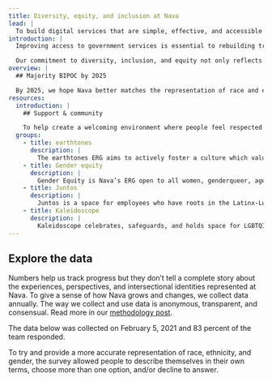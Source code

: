 ```yaml
---
title: Diversity, equity, and inclusion at Nava
lead: |
  To build digital services that are simple, effective, and accessible to all, our teams must reflect the diverse communities we serve across the US.
introduction: |
  Improving access to government services is essential to rebuilding trust in institutions, strengthening our democracy, and creating a more just society — especially for vulnerable populations.

  Our commitment to diversity, inclusion, and equity not only reflects our [values](/values) as a [public benefit corporation](/impact) but also enriches our ability to do this work. By striving to represent all of the people in the US, we’re better equipped to meet our social responsibility to all of the people we serve. And while we’ve made [progress](/impact/public-benefit-reports-2019) in strengthening our team, we still have work to do.
overview: |
  ## Majority BIPOC by 2025

  By 2025, we hope Nava better matches the representation of race and ethnicity in the US by comprising majority Black, Indigenous, and People of Color. To make progress towards that goal over the next year, our leadership team and employee resource groups are working together to build a process for identifying, prioritizing, and addressing inequities across the company.
resources:
  introduction: |
    ## Support & community

    To help create a welcoming environment where people feel respected and valued, Nava supports several affinity groups. Each Employee Resource Group (ERG) is created by employees to provide community, mentorship, and support. ERGs have annual budgets, organize internal and external activities, and ERG Leads meet monthly with the Executive team to track initiatives and discuss feedback. ERGs contribute to critical conversations about how we can grow as a public benefit corporation and a diverse, equitable, and inclusive workplace.
  groups:
    - title: earthtones
      description: |
        The earthtones ERG aims to actively foster a culture which values the contributions of Nava’s Black employees in tangible ways, and celebrates the diverse perspectives and backgrounds they represent. The mission of the earthtones ERG is to focus on organizational issues impacting Black employees, to promote the recruitment, retention, and career mobility of Blacks working in tech at Nava, and beyond, and to use our influence to positively impact the greater Black community.
    - title: Gender equity
      description: |
        Gender Equity is Nava’s ERG open to all women, genderqueer, agender, and non-binary employees at Nava. They strive to create spaces at Nava where members are empowered to build community, foster discussion, and promote inclusivity on all levels.
    - title: Juntos
      description: |
        Juntos is a space for employees who have roots in the Latinx-Luso-Hispanic community. Their mission is to encourage and foster Latinx leadership within Nava, to create safe places for members to feel heard, and to educate allies about the Latinx experience.
    - title: Kaleidoscope
      description: |
        Kaleidoscope celebrates, safeguards, and holds space for LGBTQIA+ people at Nava and beyond. Kaleidoscope members have created a safe place to form relationships with coworkers that are focused on community rather than exchange or development of economic value. Our awesome members include folks who identify as queer, gay, trans, non-binary, dyke, asexual, lesbian, femme, agender, genderqueer, and bi.
---
```


## Explore the data

Numbers help us track progress but they don’t tell a complete story about the experiences, perspectives, and intersectional identities represented at Nava. To give a sense of how Nava grows and changes, we collect data annually. The way we collect and use data is anonymous, transparent, and consensual. Read more in our [methodology post](https://blog.navapbc.com/sharing-de-i-data-navas-methodology-27ca4dfc69f2).

The data below was collected on February 5, 2021 and 83 percent of the team responded.

To try and provide a more accurate representation of race, ethnicity, and gender, the survey allowed people to describe themselves in their own terms, choose more than one option, and/or decline to answer.

